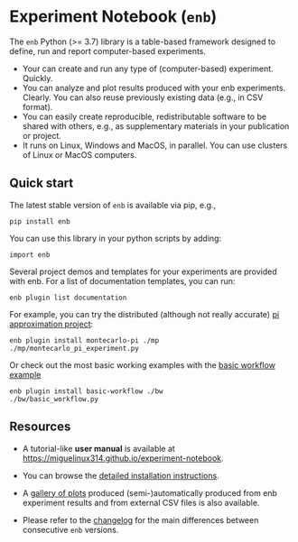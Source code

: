 # Experiment Notebook (`enb`)

The `enb` Python (>= 3.7) library is a table-based framework designed to define, run and report computer-based
experiments.

- Your can create and run any type of (computer-based) experiment. Quickly.
- You can analyze and plot results produced with your enb experiments. Clearly. You can also reuse previously existing
  data (e.g., in CSV format).
- You can easily create reproducible, redistributable software to be shared with others, e.g., as supplementary
  materials in your publication or project.
- It runs on Linux, Windows and MacOS, in parallel. You can use clusters of Linux or MacOS computers.

## Quick start

The latest stable version of `enb` is available via pip, e.g.,

    pip install enb

You can use this library in your python scripts by adding:

    import enb

Several project demos and templates for your experiments are provided with enb. For a list of documentation templates,
you can run:

    enb plugin list documentation

For example, you can try the distributed (although not really accurate)
[pi approximation project](https://github.com/miguelinux314/experiment-notebook/blob/dev/enb/plugins/template_montecarlo_pi/montecarlo_pi_experiment.py):

    enb plugin install montecarlo-pi ./mp
    ./mp/montecarlo_pi_experiment.py

Or check out the most basic working examples with
the [basic workflow example](https://github.com/miguelinux314/experiment-notebook/blob/dev/enb/plugins/template_basic_workflow_example/basic_workflow.py)

    enb plugin install basic-workflow ./bw
    ./bw/basic_workflow.py

## Resources

- A tutorial-like **user manual** is available at https://miguelinux314.github.io/experiment-notebook.

- You can browse
  the [detailed installation instructions](https://miguelinux314.github.io/experiment-notebook/installation.html).

- A [gallery of plots](https://miguelinux314.github.io/experiment-notebook/analyzing_data.html)
  produced (semi-)automatically produced from enb experiment results and from external CSV files is also available.

- Please refer to the [changelog](https://github.com/miguelinux314/experiment-notebook/blob/master/CHANGELOG.md)
  for the main differences between consecutive `enb` versions.


    
